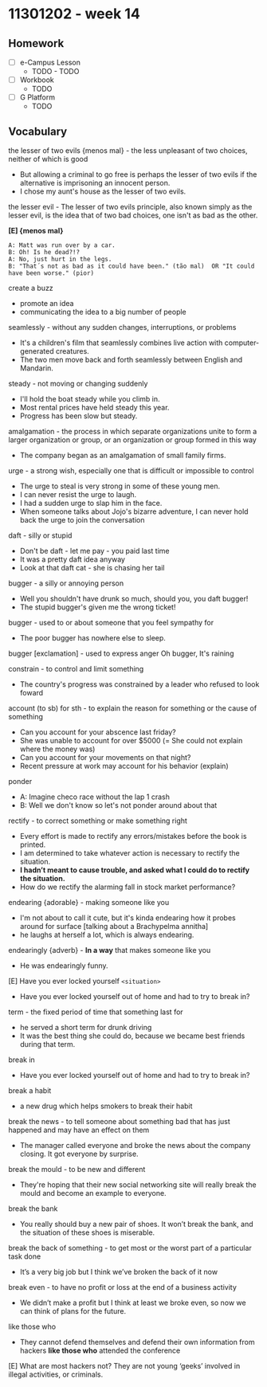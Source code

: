 # 11301202 - week 14
## Homework
- [ ] e-Campus Lesson
	- TODO	- TODO
- [ ] Workbook
	-  TODO
- [ ] G Platform
	- TODO

## Vocabulary
the lesser of two evils {menos mal} - the less unpleasant of two choices, neither of which is good
- But allowing a criminal to go free is perhaps the lesser of two evils if the alternative is imprisoning an innocent person.
-  I chose my aunt's house as the lesser of two evils.

the lesser evil - The lesser of two evils principle, also known simply as the lesser evil, is the idea that of two bad choices, one isn't as bad as the other.

**[E] {menos mal}** 
```
A: Matt was run over by a car.  
B: Oh! Is he dead?!?  
A: No, just hurt in the legs.
B: "That´s not as bad as it could have been." (tão mal)  OR "It could have been worse." (pior)
```

create a buzz
- promote an idea
- communicating the idea to a big number of people

seamlessly - without any sudden changes, interruptions, or problems
- It's a children's film that seamlessly combines live action with computer-generated creatures.
- The two men move back and forth seamlessly between English and Mandarin.

steady	- not moving or changing suddenly
- I'll hold the boat steady while you climb in.
- Most rental prices have held steady this year.
- Progress has been slow but steady.

amalgamation - the process in which separate organizations unite to form a larger organization or group, or an organization or group formed in this way
- The company began as an amalgamation of small family firms.	

urge - a strong wish, especially one that is difficult or impossible to control
- The urge to steal is very strong in some of these young men.
- I can never resist the urge to laugh.
- I had a sudden urge to slap him in the face.
- When someone talks about Jojo's bizarre adventure, I can never hold back the urge to join the conversation

daft - silly or stupid
- Don't be daft - let me pay - you paid last time
- It was a pretty daft idea anyway
- Look at that daft cat - she is chasing her tail

bugger - a silly or annoying person
- Well you shouldn't have drunk so much, should you, you daft bugger!
- The stupid bugger's given me the wrong ticket!

bugger - used to or about someone that you feel sympathy for
- The poor bugger has nowhere else to sleep.

bugger [exclamation] -  used to express anger
Oh bugger, It's raining

constrain - to control and limit something
- The country's progress was constrained by a leader who refused to look foward

account (to sb) for sth - to explain the reason for something or the cause of something
- Can you account for your abscence last friday?
- She was unable to account for over $5000 (= She could not explain where the money was)
- Can you account for your movements on that night?
- Recent pressure at work may account for his behavior (explain)

ponder 
- A: Imagine checo race without the lap 1 crash
- B: Well we don't know so let's not ponder around about that

rectify -  to correct something or make something right
- Every effort is made to rectify any errors/mistakes before the book is printed.
- I am determined to take whatever action is necessary to rectify the situation.
- **I hadn’t meant to cause trouble, and asked what I could do to rectify the situation.**
- How do we rectify the alarming fall in stock market performance?

endearing {adorable} - making someone like you
- I'm not about to call it cute, but it's kinda endearing how it probes around for surface [talking about a Brachypelma annitha]
- he laughs at herself a lot, which is always endearing.

endearingly {adverb} - **In a way** that makes someone like you
- He was endearingly funny.

[E] Have you ever locked yourself `<situation>`
- Have you ever locked yourself out of home and had to try to break in? 

term - the fixed period of time that something last for
- he served a short term for drunk driving
- It was the best thing she could do, because we became best friends during that term. 

break in 
- Have you ever locked yourself out of home and had to try to break in? 

break a habit
- a new drug which helps smokers to break their habit

break the news - to tell someone about something bad that has just happened and may have an effect on them
- The manager called everyone and broke the news about the company closing. It got everyone by surprise. 

break the mould - to be new and different
- They're hoping that their new social networking site will really break the mould and become an example to everyone.

 break the bank
 -  You really should buy a new pair of shoes. It won’t break the bank, and the situation of these shoes is miserable. 

break the back of something - to get most or the worst part of a particular task done
-  It’s a very big job but I think we’ve broken the back of it now

break even - to have no profit or loss at the end of a business activity
- We didn’t make a profit but I think at least we broke even, so now we can think of plans for the future. 

 like those who
 - They cannot defend themselves and defend their own information from hackers **like those who** attended the conference

[E] What are most hackers not? They are not young ‘geeks’ involved in illegal activities, or criminals.
